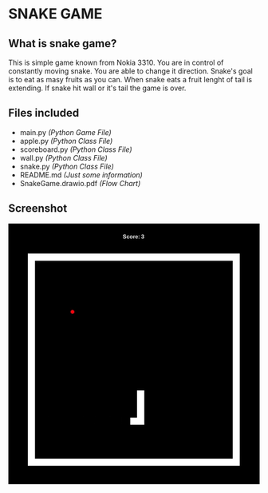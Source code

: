 # SNAKE GAME
## What is snake game?

This is simple game known from Nokia 3310.
You are in control of constantly moving snake.
You are able to change it direction.
Snake's goal is to eat as masy fruits as you can.
When snake eats a fruit lenght of tail is extending.
If snake hit wall or it's tail the game is over.

## Files included

- main.py _(Python Game File)_
- apple.py _(Python Class File)_
- scoreboard.py _(Python Class File)_
- wall.py _(Python Class File)_
- snake.py _(Python Class File)_
- README.md _(Just some information)_
- SnakeGame.drawio.pdf _(Flow Chart)_

## Screenshot

![SnakeGameScreenshot](Images/Screenshots/SnakeGameScreenshot.png)
